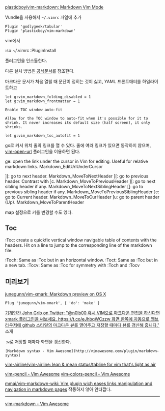 
[plasticboy/vim-markdown: Markdown Vim Mode](https://github.com/plasticboy/vim-markdown/)

Vundle을 사용해서 `~/.vimrc` 파일에 추가

```vim
Plugin 'godlygeek/tabular'
Plugin 'plasticboy/vim-markdown'
```

vim에서

:so ~/.vimrc
:PluginInstall

플러그인을 인스톨한다.

다른 설치 방법은 [공식문서](https://github.com/plasticboy/vim-markdown/#installation)를 참조한다.

마크다운 문서가 처음 열릴 때 문단이 접히는 것이 싫고, YAML 프론트매터를 하일라이트하고


```vim
let g:vim_markdown_folding_disabled = 1
let g:vim_markdown_frontmatter = 1
```

	Enable TOC window auto-fit

	Allow for the TOC window to auto-fit when it's possible for it to shrink. It never increases its default size (half screen), it only shrinks.

	let g:vim_markdown_toc_autofit = 1

gx로 커서 위치 줄의 링크를 열 수 있다. 줄에 여러 링크가 있으면 동작하지 않으며, [vim-open-url](https://github.com/henrik/vim-open-url) 플러그인을 이용하면 된다.

ge: open the link under the cursor in Vim for editing. Useful for relative markdown links. <Plug>Markdown_EditUrlUnderCursor

]]: go to next header. <Plug>Markdown_MoveToNextHeader
[[: go to previous header. Contrast with ]c. <Plug>Markdown_MoveToPreviousHeader
][: go to next sibling header if any. <Plug>Markdown_MoveToNextSiblingHeader
[]: go to previous sibling header if any. <Plug>Markdown_MoveToPreviousSiblingHeader
]c: go to Current header. <Plug>Markdown_MoveToCurHeader
]u: go to parent header (Up). <Plug>Markdown_MoveToParentHeader

map 설정으로 키를 변경할 수도 있다.

## Toc

:Toc: create a quickfix vertical window navigable table of contents with the headers.
Hit <Enter> on a line to jump to the corresponding line of the markdown file.

:Toch: Same as :Toc but in an horizontal window.
:Toct: Same as :Toc but in a new tab.
:Tocv: Same as :Toc for symmetry with :Toch and :Tocv

## 미리보기

[junegunn/vim-xmark: Markdown preview on OS X](https://github.com/junegunn/vim-xmark)

```vim
Plug 'junegunn/vim-xmark', { 'do': 'make' }
```

[기계인간 John Grib on Twitter: "@n0lb00 혹시 VIM으로 마크다운 편집을 하신다면 xmark 플러그인을 써보세요. https://t.co/eJhbqWCzzw 화면 한쪽에 자동으로 웹브라우저에 github 스타일의 마크다운 뷰를 열어주고 저장할 때마다 뷰를 갱신해 줍니다."](https://twitter.com/John_Grib/status/777854650607280128) 소개

`:w`로 저장할 때마다 화면을 갱신한다.

    [Markdown syntax - Vim Awesome](http://vimawesome.com/plugin/markdown-syntax)

[vim-airline/vim-airline: lean & mean status/tabline for vim that's light as air](https://github.com/vim-airline/vim-airline)

[vim-pencil - Vim Awesome](http://vimawesome.com/plugin/vim-pencil)
    [vim-colors-pencil - Vim Awesome](http://vimawesome.com/plugin/vim-colors-pencil-the-story-of-us)

[mmai/vim-markdown-wiki: Vim plugin wich eases links manipulation and navigation in markdown pages](https://github.com/mmai/vim-markdown-wiki) 작동하지 않아 안타깝다.

---

[vim-markdown - Vim Awesome](http://vimawesome.com/plugin/vim-markdown-sad-beautiful-tragic)
